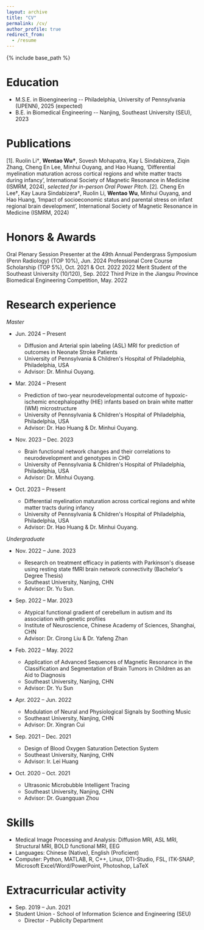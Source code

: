 ```yaml
---
layout: archive
title: "CV"
permalink: /cv/
author_profile: true
redirect_from:
  - /resume
---
```


{% include base_path %}

Education
======
* M.S.E. in Bioengineering -- Philadelphia, University of Pennsylvania (UPENN), 2025 (expected)
* B.E. in Biomedical Engineering -- Nanjing, Southeast University (SEU), 2023

Publications
======
[1]. Ruolin Li†, **Wentao Wu†**, Sovesh Mohapatra, Kay L Sindabizera, Ziqin Zhang, Cheng En Lee, Minhui Ouyang, and Hao Huang, ‘Differential myelination maturation across cortical regions and white matter tracts during infancy’, International Society of Magnetic Resonance in Medicine (ISMRM, 2024), *selected for in-person Oral Power Pitch*.
[2]. Cheng En Lee†, Kay Laura Sindabizera†, Ruolin Li, **Wentao Wu**, Minhui Ouyang, and Hao Huang, ‘Impact of socioeconomic status and parental stress on infant regional brain development’, International Society of Magnetic Resonance in Medicine (ISMRM, 2024)

Honors & Awards
======
Oral Plenary Session Presenter at the 49th Annual Pendergrass Symposium (Penn Radiology) (TOP 10%), Jun. 2024
Professional Core Course Scholarship (TOP 5%), Oct. 2021 & Oct. 2022
2022 Merit Student of the Southeast University (10/120), Sep. 2022
Third Prize in the Jiangsu Province Biomedical Engineering Competition, May. 2022  

Research experience
======
*Master*
* Jun. 2024 – Present
  * Diffusion and Arterial spin labeling (ASL) MRI for prediction of outcomes in Neonate Stroke Patients
  * University of Pennsylvania & Children's Hospital of Philadelphia, Philadelphia, USA
  * Advisor: Dr. Minhui Ouyang.

* Mar. 2024 – Present
  * Prediction of two-year neurodevelopmental outcome of hypoxic-ischemic encephalopathy (HIE) infants based on brain white matter (WM) microstructure
  * University of Pennsylvania & Children's Hospital of Philadelphia, Philadelphia, USA
  * Advisor: Dr. Hao Huang & Dr. Minhui Ouyang.

* Nov. 2023 – Dec. 2023
  * Brain functional network changes and their correlations to neurodevelopment and genotypes in CHD
  * University of Pennsylvania & Children's Hospital of Philadelphia, Philadelphia, USA
  * Advisor: Dr. Minhui Ouyang.
    
* Oct. 2023 – Present
  * Differential myelination maturation across cortical regions and white matter tracts during infancy
  * University of Pennsylvania & Children's Hospital of Philadelphia, Philadelphia, USA
  * Advisor: Dr. Hao Huang & Dr. Minhui Ouyang.
    
*Undergraduate*
* Nov. 2022 – June. 2023
  * Research on treatment efficacy in patients with Parkinson's disease using resting state fMRI brain network connectivity (Bachelor's Degree Thesis)
  * Southeast University, Nanjing, CHN
  * Advisor: Dr. Yu Sun.

* Sep. 2022 – Mar. 2023
  * Atypical functional gradient of cerebellum in autism and its association with genetic profiles
  * Institute of Neuroscience, Chinese Academy of Sciences, Shanghai, CHN
  * Advisor: Dr. Cirong Liu & Dr. Yafeng Zhan

* Feb. 2022 – May. 2022
  * Application of Advanced Sequences of Magnetic Resonance in the Classification and Segmentation of Brain Tumors in Children as an Aid to Diagnosis
  * Southeast University, Nanjing, CHN
  * Advisor: Dr. Yu Sun
    
* Apr. 2022 – Jun. 2022
  * Modulation of Neural and Physiological Signals by Soothing Music
  * Southeast University, Nanjing, CHN
  * Advisor: Dr. Xingran Cui

* Sep. 2021 – Dec. 2021
  * Design of Blood Oxygen Saturation Detection System
  * Southeast University, Nanjing, CHN
  * Advisor: Ir. Lei Huang

* Oct. 2020 – Oct. 2021
  * Ultrasonic Microbubble Intelligent Tracing
  * Southeast University, Nanjing, CHN
  * Advisor: Dr. Guangquan Zhou
  

Skills
======
* Medical Image Processing and Analysis: Diffusion MRI, ASL MRI, Structural MRI, BOLD functional MRI, EEG
* Languages: Chinese (Native), English (Proficient)
* Computer: Python, MATLAB, R, C++, Linux, DTI-Studio, FSL, ITK-SNAP, Microsoft Excel/Word/PowerPoint, Photoshop, LaTeX

  
Extracurricular activity
======
* Sep. 2019 – Jun. 2021
* Student Union - School of Information Science and Engineering (SEU)
  * Director - Publicity Department
